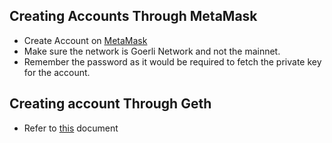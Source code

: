## Creating Accounts Through MetaMask 
- Create Account on [MetaMask](https://metamask.io/)
- Make sure the network is Goerli Network and not the mainnet.
- Remember the password as it would be required to fetch the private key for the account.

## Creating account Through Geth
- Refer to [this](https://geth.ethereum.org/docs/interface/managing-your-accounts) document
